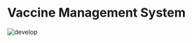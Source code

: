 # Vaccine Management System

![develop](https://github.com/avidianity/vms/actions/workflows/server.yml/badge.svg?branch=v2)
